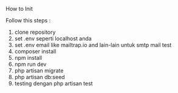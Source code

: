 How to Init

Follow this steps :

1. clone repository 
2. set .env seperti localhost anda
3. set .env email like mailtrap.io and lain-lain untuk smtp mail test
4. composer install
5. npm install
6. npm run dev
5. php artisan migrate 
7. php artisan db:seed
8. testing dengan php artisan test


